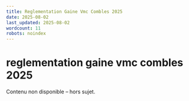 ```yaml
---
title: Reglementation Gaine Vmc Combles 2025
date: 2025-08-02
last_updated: 2025-08-02
wordcount: 11
robots: noindex
---
```


# reglementation gaine vmc combles 2025

Contenu non disponible – hors sujet.